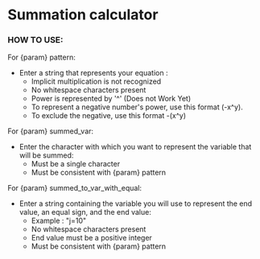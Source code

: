 # Summation calculator  

### HOW TO USE:  
For {param} pattern:  
- Enter a string that represents your equation :  
    - Implicit multiplication is not recognized  
    - No whitespace characters present  
    - Power is represented by '^' (Does not Work Yet) 
    - To represent a negative number's power, use this format (-x^y).
    - To exclude the negative, use this format -(x^y) 
    
For {param} summed_var:  
- Enter the character with which you want to represent the variable that will be summed:   
    - Must be a single character  
    - Must be consistent with {param} pattern  
    
For {param} summed_to_var_with_equal:  
- Enter a string containing the variable you will use to represent the end value, an equal sign, and the end value:  
    - Example : "j=10"   
    - No whitespace characters present  
    - End value must be a positive integer  
    - Must be consistent with {param} pattern  